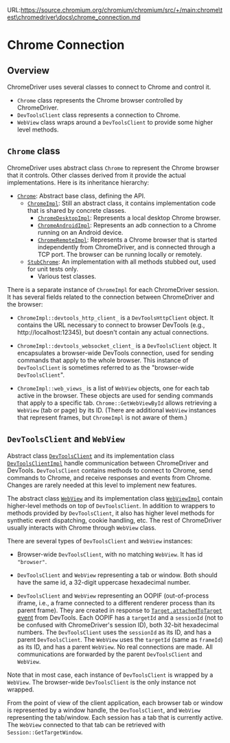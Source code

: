 URL:https://source.chromium.org/chromium/chromium/src/+/main:chrome\test\chromedriver\docs\chrome_connection.md
# Chrome Connection

## Overview

ChromeDriver uses several classes to connect to Chrome and control it.
* `Chrome` class represents the Chrome browser controlled by ChromeDriver.
* `DevToolsClient` class represents a connection to Chrome.
* `WebView` class wraps around a `DevToolsClient` to provide some higher level
  methods.

## `Chrome` class

ChromeDriver uses abstract class `Chrome` to represent the Chrome browser that
it controls. Other classes derived from it provide the actual implementations.
Here is its inheritance hierarchy:

* [`Chrome`](../chrome/chrome.h): Abstract base class, defining the API.
  * [`ChromeImpl`](../chrome/chrome_impl.h): Still an abstract class,
    it contains implementation code that is shared by concrete classes.
    * [`ChromeDesktopImpl`](../chrome/chrome_desktop_impl.h):
      Represents a local desktop Chrome browser.
    * [`ChromeAndroidImpl`](../chrome/chrome_android_impl.h):
      Represents an adb connection to a Chrome running on an Android device.
    * [`ChromeRemoteImpl`](../chrome/chrome_remote_impl.h):
      Represents a Chrome browser that is started
      independently from ChromeDriver, and is connected through a TCP port.
      The browser can be running locally or remotely.
  * [`StubChrome`](../chrome/stub_chrome.h): An implementation with all methods
    stubbed out, used for unit tests only.
    * Various test classes.

There is a separate instance of `ChromeImpl` for each ChromeDriver session.
It has several fields related to the connection between
ChromeDriver and the browser:

* `ChromeImpl::devtools_http_client_` is a `DevToolsHttpClient` object.
  It contains the URL necessary to connect to browser DevTools (e.g.,
  http://localhost:12345), but doesn't contain any actual connections.

* `ChromeImpl::devtools_websocket_client_` is a `DevToolsClient` object.
  It encapsulates a browser-wide DevTools connection, used for sending commands
  that apply to the whole browser.
  This instance of `DevToolsClient` is sometimes referred to as the
  "browser-wide `DevToolsClient`".

* `ChromeImpl::web_views_` is a list of `WebView` objects,
  one for each tab active in the browser.
  These objects are used for sending commands that apply to a specific tab.
  `Chrome::GetWebViewById` allows retrieving a `WebView` (tab or page) by
  its ID. (There are additional `WebView` instances that represent frames,
  but `ChromeImpl` is not aware of them.)

## `DevToolsClient` and `WebView`

Abstract class [`DevToolsClient`](../chrome/devtools_client.h) and its
implementation class [`DevToolsClientImpl`](../chrome/devtools_client_impl.h)
handle communication between ChromeDriver and DevTools.
`DevToolsClient` contains methods to connect to Chrome,
send commands to Chrome, and receive responses and events from Chrome.
Changes are rarely needed at this level to implement new features.

The abstract class [`WebView`](../chrome/web_view.h) and its implementation
class [`WebViewImpl`](../chrome/web_view_impl.h) contain higher-level
methods on top of `DevToolsClient`. In addition to wrappers to methods
provided by `DevToolsClient`, it also has higher level methods for
synthetic event dispatching, cookie handling, etc.
The rest of ChromeDriver usually interacts with Chrome through `WebView` class.

There are several types of `DevToolsClient` and `WebView` instances:

* Browser-wide `DevToolsClient`, with no matching `WebView`.
  It has id `"browser"`.

* `DevToolsClient` and `WebView` representing a tab or window.
  Both should have the same id, a 32-digit uppercase hexadecimal number.

* `DevToolsClient` and `WebView` representing an OOPIF (out-of-process iframe,
  i.e., a frame connected to a different renderer process than its parent
  frame). They are created in response to
  [`Target.attachedToTarget` event](https://chromedevtools.github.io/devtools-protocol/tot/Target#event-attachedToTarget) from DevTools.
  Each OOPIF has a `targetId` and a `sessionId` (not to be confused
  with ChromeDriver's session ID), both 32-bit hexadecimal numbers.
  The `DevToolsClient` uses the `sessionId` as its ID, and has a parent
  `DevToolsClient`. The `WebView` uses the `targetId` (same as `frameId`)
  as its ID, and has a parent `WebView`.
  No real connections are made. All communications are forwarded by the parent
  `DevToolsClient` and `WebView`.

Note that in most case, each instance of `DevToolsClient` is wrapped by a
`WebView`. The browser-wide `DevToolsClient` is the only instance not wrapped.

From the point of view of the client application, each browser tab or window is
represented by a window handle, the `DevToolsClient`, and `WebView`
representing the tab/window. Each session has a tab that is currently active.
The `WebView` connected to that tab can be retrieved with
`Session::GetTargetWindow`.
